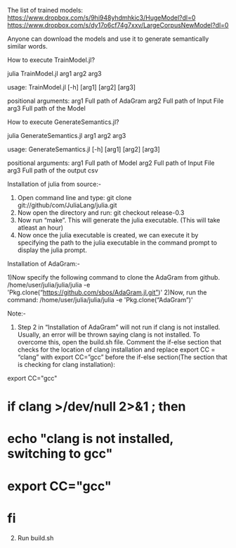 The list of trained models:
https://www.dropbox.com/s/9hi948yhdmhkic3/HugeModel?dl=0
https://www.dropbox.com/s/dy17o6cf74g7xxv/LargeCorpusNewModel?dl=0

Anyone can download the models and use it to generate semantically similar words.


How to execute TrainModel.jl?

julia TrainModel.jl arg1 arg2 arg3

usage: TrainModel.jl [-h] [arg1] [arg2] [arg3]

positional arguments:
  arg1        Full path of AdaGram
  arg2        Full path of Input File
  arg3        Full path of the Model


How to execute GenerateSemantics.jl?

julia GenerateSemantics.jl arg1 arg2 arg3

usage: GenerateSemantics.jl [-h] [arg1] [arg2] [arg3]

positional arguments:
  arg1        Full path of Model
  arg2        Full path of Input File
  arg3        Full path of the output csv


﻿Installation of julia from source:-

1) Open command line and type: git clone git://github/com/JuliaLang/julia.git
2) Now open the directory and run: git checkout release-0.3
3) Now run “make”. This will generate the julia executable. (This will take atleast an hour)
4) Now once the julia executable is created, we can execute it by specifying the path to the julia executable in the command prompt to display the julia prompt.

Installation of AdaGram:-

1)Now specify the following command to clone the AdaGram from github.
/home/user/julia/julia/julia -e 'Pkg.clone(“https://github.com/sbos/AdaGram.jl.git”)'
2)Now, run the command:
/home/user/julia/julia/julia -e 'Pkg.clone(“AdaGram”)'

Note:- 
1) Step 2 in “Installation of AdaGram” will not run if clang is not installed. Usually, an error will be thrown saying clang is not installed. To overcome this, open the build.sh file. Comment the if-else section  that checks for the location of clang installation and replace export CC = “clang” with export CC=”gcc” before the if-else section(The section that is checking for clang installation):


  export CC="gcc"
  
#  if clang >/dev/null 2>&1 ; then
# 	 echo "clang is not installed, switching to gcc"
#       export CC="gcc"
#  fi

2) Run build.sh
